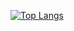 [![Top Langs](https://github-readme-stats.vercel.app/api/top-langs/?username={}
)](https://github.com/anuraghazra/github-readme-stats)
